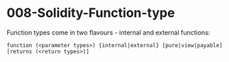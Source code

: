 # 008-Solidity-Function-type
Function types come in two flavours - internal and external functions:
```solidity
function (<parameter types>) {internal|external} [pure|view|payable] [returns (<return types>)]
```
